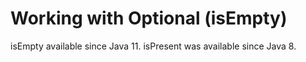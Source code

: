 # Working with Optional (isEmpty)

isEmpty available since Java 11.
isPresent was available since Java 8.